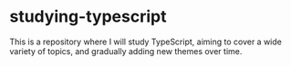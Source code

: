 # studying-typescript
 This is a repository where I will study TypeScript, aiming to cover a wide variety of topics, and gradually adding new themes over time.
